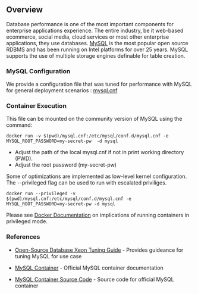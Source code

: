 ## Overview
Database performance is one of the most important components for enterprise applications experience. The entire industry, be it web-based ecommerce, social media, cloud services or most other enterprise applications, they use databases.  [MySQL](https://www.mysql.com/products/community/) is the most popular open source RDBMS and has been running on Intel platforms for over 25 years. MySQL supports the use of multiple storage engines definable for table creation. 

### MySQL Configuration

We provide a configuration file that was tuned for performance with MySQL for general deployment scenarios : [mysql.cnf](mysql.cnf)

### Container Execution
This file can be mounted on the community version of MySQL using the command:

```
docker run -v $(pwd)/mysql.cnf:/etc/mysql/conf.d/mysql.cnf -e MYSQL_ROOT_PASSWORD=my-secret-pw  -d mysql
```
* Adjust the path of the local mysql.cnf if not in print working directory (PWD).
* Adjust the root password (my-secret-pw)

Some of optimizations are implemented as low-level kernel configuration. The --privileged flag can be used to run with escalated priviliges.

```
docker run --privileged -v $(pwd)/mysql.cnf:/etc/mysql/conf.d/mysql.cnf -e MYSQL_ROOT_PASSWORD=my-secret-pw -d mysql
```

Please see [Docker Documentation](https://docs.docker.com/reference/cli/docker/container/run/#privileged) on implications of running containers in privileged mode.

### References
* [Open-Source Database Xeon Tuning Guide](https://www.intel.com/content/www/us/en/developer/articles/guide/open-source-database-tuning-guide-on-xeon-systems.html) - Provides guideance for tuning MySQL for use case

* [MySQL Container](https://hub.docker.com/_/mysql) - Official MySQL container documentation

* [MySQL Container Source Code](https://github.com/docker-library/mysql/) - Source code for official MySQL container
